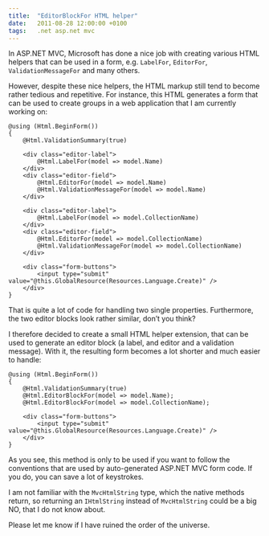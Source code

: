 ```yaml
---
title:  "EditorBlockFor HTML helper"
date:   2011-08-28 12:00:00 +0100
tags: 	.net asp.net mvc
---
```



In ASP.NET MVC, Microsoft has done a nice job with creating various HTML helpers
that can be used in a form, e.g. `LabelFor`, `EditorFor`, `ValidationMessageFor`
and many others.

However, despite these nice helpers, the HTML markup still tend to become rather
tedious and repetitive. For instance, this HTML generates a form that can be used
to create groups in a web application that I am currently working on:


	@using (Html.BeginForm())
	{
	    @Html.ValidationSummary(true)
	 
	    <div class="editor-label">
	        @Html.LabelFor(model => model.Name)
	    </div>
	    <div class="editor-field">
	        @Html.EditorFor(model => model.Name)
	        @Html.ValidationMessageFor(model => model.Name)
	    </div>
	 
	    <div class="editor-label">
	        @Html.LabelFor(model => model.CollectionName)
	    </div>
	    <div class="editor-field">
	        @Html.EditorFor(model => model.CollectionName)
	        @Html.ValidationMessageFor(model => model.CollectionName)
	    </div>
	 
	    <div class="form-buttons">
	        <input type="submit" value="@this.GlobalResource(Resources.Language.Create)" />
	    </div>
	}

That is quite a lot of code for handling two single properties. Furthermore, the
two editor blocks look rather similar, don’t you think?

I therefore decided to create a small HTML helper extension, that can be used to
generate an editor block (a label, and editor and a validation message). With it,
the resulting form becomes a lot shorter and much easier to handle:

	@using (Html.BeginForm())
	{
	    @Html.ValidationSummary(true)
	    @Html.EditorBlockFor(model => model.Name);
	    @Html.EditorBlockFor(model => model.CollectionName);
	 
	    <div class="form-buttons">
	        <input type="submit" value="@this.GlobalResource(Resources.Language.Create)" />
	    </div>
	}

As you see, this method is only to be used if you want to follow the conventions
that are used by auto-generated ASP.NET MVC form code. If you do, you can save a
lot of keystrokes.

I am not familiar with the `MvcHtmlString` type, which the native methods return,
so returning an `IHtmlString` instead of `MvcHtmlString` could be a big NO, that
I do not know about.

Please let me know if I have ruined the order of the universe.